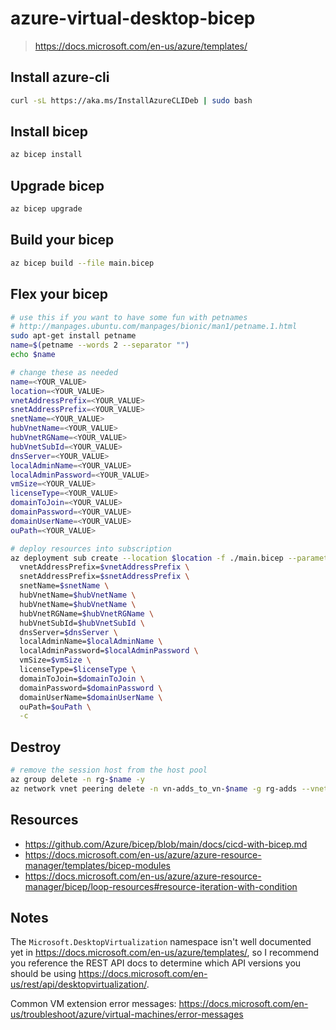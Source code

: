 # azure-virtual-desktop-bicep

> https://docs.microsoft.com/en-us/azure/templates/

## Install azure-cli

```sh
curl -sL https://aka.ms/InstallAzureCLIDeb | sudo bash
```

## Install bicep

```sh
az bicep install
```

## Upgrade bicep

```sh
az bicep upgrade
```

## Build your bicep

```sh
az bicep build --file main.bicep
```

## Flex your bicep

```sh
# use this if you want to have some fun with petnames
# http://manpages.ubuntu.com/manpages/bionic/man1/petname.1.html
sudo apt-get install petname
name=$(petname --words 2 --separator "")
echo $name

# change these as needed
name=<YOUR_VALUE>
location=<YOUR_VALUE>
vnetAddressPrefix=<YOUR_VALUE>
snetAddressPrefix=<YOUR_VALUE>
snetName=<YOUR_VALUE>
hubVnetName=<YOUR_VALUE>
hubVnetRGName=<YOUR_VALUE>
hubVnetSubId=<YOUR_VALUE>
dnsServer=<YOUR_VALUE>
localAdminName=<YOUR_VALUE>
localAdminPassword=<YOUR_VALUE>
vmSize=<YOUR_VALUE>
licenseType=<YOUR_VALUE>
domainToJoin=<YOUR_VALUE>
domainPassword=<YOUR_VALUE>
domainUserName=<YOUR_VALUE>
ouPath=<YOUR_VALUE>

# deploy resources into subscription
az deployment sub create --location $location -f ./main.bicep --parameters name=$name \
  vnetAddressPrefix=$vnetAddressPrefix \
  snetAddressPrefix=$snetAddressPrefix \
  snetName=$snetName \
  hubVnetName=$hubVnetName \
  hubVnetName=$hubVnetName \
  hubVnetRGName=$hubVnetRGName \
  hubVnetSubId=$hubVnetSubId \
  dnsServer=$dnsServer \
  localAdminName=$localAdminName \
  localAdminPassword=$localAdminPassword \
  vmSize=$vmSize \
  licenseType=$licenseType \
  domainToJoin=$domainToJoin \
  domainPassword=$domainPassword \
  domainUserName=$domainUserName \
  ouPath=$ouPath \
  -c
```

## Destroy

```sh
# remove the session host from the host pool
az group delete -n rg-$name -y
az network vnet peering delete -n vn-adds_to_vn-$name -g rg-adds --vnet-name vn-adds
```

## Resources

- https://github.com/Azure/bicep/blob/main/docs/cicd-with-bicep.md
- https://docs.microsoft.com/en-us/azure/azure-resource-manager/templates/bicep-modules
- https://docs.microsoft.com/en-us/azure/azure-resource-manager/bicep/loop-resources#resource-iteration-with-condition

## Notes

The `Microsoft.DesktopVirtualization` namespace isn't well documented yet in https://docs.microsoft.com/en-us/azure/templates/, so I recommend you reference the REST API docs to determine which API versions you should be using https://docs.microsoft.com/en-us/rest/api/desktopvirtualization/.

Common VM extension error messages: https://docs.microsoft.com/en-us/troubleshoot/azure/virtual-machines/error-messages
